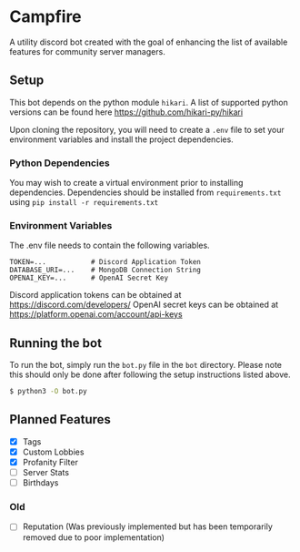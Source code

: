 # Campfire

A utility discord bot created with the goal of enhancing the list of available features for community server managers.

## Setup

This bot depends on the python module `hikari`. A list of supported python versions can be found here https://github.com/hikari-py/hikari

Upon cloning the repository, you will need to create a `.env` file to set your environment variables and install the project dependencies. 

### Python Dependencies

You may wish to create a virtual environment prior to installing dependencies. Dependencies should be installed from `requirements.txt` using `pip install -r requirements.txt`

### Environment Variables

The .env file needs to contain the following variables.

```
TOKEN=...           # Discord Application Token
DATABASE_URI=...    # MongoDB Connection String
OPENAI_KEY=...      # OpenAI Secret Key
```

Discord application tokens can be obtained at https://discord.com/developers/
OpenAI secret keys can be obtained at https://platform.openai.com/account/api-keys

## Running the bot

To run the bot, simply run the `bot.py` file in the `bot` directory. Please note this should only be done after following the setup instructions listed above.

```bash
$ python3 -O bot.py
```

## Planned Features

- [x] Tags
- [x] Custom Lobbies
- [x] Profanity Filter
- [ ] Server Stats
- [ ] Birthdays

### Old

- [ ] Reputation    (Was previously implemented but has been temporarily removed due to poor implementation)
